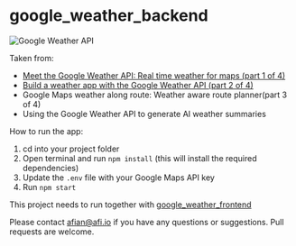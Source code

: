 # google_weather_backend

![Google Weather API](https://blog.afi.io/content/images/size/w1600/2025/04/Google-Weather-2--1-.png " Google Weather API")

Taken from: 
- [Meet the Google Weather API: Real time weather for maps (part 1 of 4)](https://blog.afi.io/blog/meet-the-google-weather-api-real-time-weather-for-maps/)
- [Build a weather app with the Google Weather API (part 2 of 4)](https://blog.afi.io/blog/build-a-weather-app-with-the-google-weather-api/)
- Google Maps weather along route: Weather aware route planner(part 3 of 4)
- Using the Google Weather API to generate AI weather summaries

How to run the app:

1. cd into your project folder
2. Open terminal and run `npm install` (this will install the required dependencies)
3. Update the `.env` file with your Google Maps API key
4. Run `npm start`

This project needs to run together with [google_weather_frontend](https://github.com/afilabs/google_weather_frontend)

Please contact afian@afi.io if you have any questions or suggestions. Pull requests are welcome.
